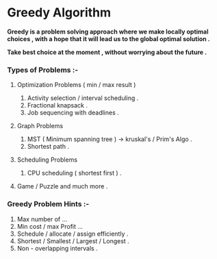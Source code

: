 # Greedy Algorithm

**Greedy is a problem solving approach where we make locally optimal choices , with a hope that it will lead us to the global optimal solution .**

**Take best choice at the moment , without worrying about the future .**

### Types of Problems :-

1. Optimization Problems ( min / max result )
   1. Activity selection / interval scheduling .
   2. Fractional knapsack .
   3. Job sequencing with deadlines .
   
2. Graph Problems 
   1. MST ( Minimum spanning tree ) -> kruskal's / Prim's Algo .
   2. Shortest path .
   
3. Scheduling Problems 
   1. CPU scheduling ( shortest first ) .
   
4. Game / Puzzle and much more .


### Greedy Problem Hints :-
 1. Max number of ...
 2. Min cost / max Profit ...
 3. Schedule / allocate / assign efficiently .
 4. Shortest / Smallest / Largest / Longest .
 5. Non - overlapping intervals .




